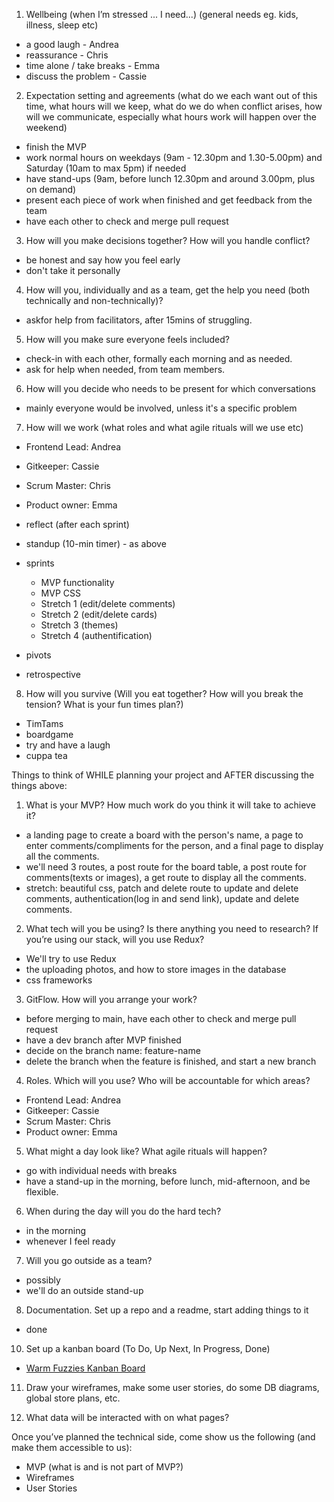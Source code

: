 1. Wellbeing (when I’m stressed ... I need...) (general needs eg. kids, illness, sleep etc)
- a good laugh - Andrea
- reassurance - Chris
- time alone / take breaks - Emma
- discuss the problem - Cassie

2. Expectation setting and agreements (what do we each want out of this time, what hours will we keep, what do we do when conflict arises, how will we communicate, especially what hours work will happen over the weekend)
- finish the MVP
- work normal hours on weekdays (9am - 12.30pm and 1.30-5.00pm) and Saturday (10am to max 5pm) if needed
- have stand-ups (9am, before lunch 12.30pm and around 3.00pm, plus on demand)
- present each piece of work when finished and get feedback from the team
- have each other to check and merge pull request

3. How will you make decisions together? How will you handle conflict?
- be honest and say how you feel early
- don't take it personally

4. How will you, individually and as a team, get the help you need (both technically and non-technically)?
- askfor help from facilitators, after 15mins of struggling.

5. How will you make sure everyone feels included?
- check-in with each other, formally each morning and as needed.
- ask for help when needed, from team members.

6. How will you decide who needs to be present for which conversations
- mainly everyone would be involved, unless it's a specific problem

7. How will we work (what roles and what agile rituals will we use etc)
- Frontend Lead: Andrea
- Gitkeeper: Cassie
- Scrum Master: Chris
- Product owner: Emma

- reflect (after each sprint)
- standup (10-min timer) - as above
- sprints
  - MVP functionality
  - MVP CSS
  - Stretch 1 (edit/delete comments)
  - Stretch 2 (edit/delete cards)
  - Stretch 3 (themes)
  - Stretch 4 (authentification)
- pivots
- retrospective

8. How will you survive (Will you eat together? How will you break the tension? What is your fun times plan?)
- TimTams
- boardgame
- try and have a laugh
- cuppa tea


Things to think of WHILE planning your project and AFTER discussing the things above:
1. What is your MVP? How much work do you think it will take to achieve it?
- a landing page to create a board with the person's name, a page to enter comments/compliments for the person, and a final page to display all the comments. 
- we'll need 3 routes, a post route for the board table, a post route for comments(texts or images), a get route to display all the comments.
- stretch: beautiful css, patch and delete route to update and delete comments, authentication(log in and send link), update and delete comments.

2. What tech will you be using? Is there anything you need to research? If you’re using our stack, will you use Redux?
- We'll try to use Redux
- the uploading photos, and how to store images in the database
- css frameworks

3. GitFlow. How will you arrange your work?
- before merging to main, have each other to check and merge pull request
- have a dev branch after MVP finished
- decide on the branch name: feature-name
- delete the branch when the feature is finished, and start a new branch

4. Roles. Which will you use? Who will be accountable for which areas?
- Frontend Lead: Andrea
- Gitkeeper: Cassie
- Scrum Master: Chris
- Product owner: Emma

5. What might a day look like? What agile rituals will happen?
- go with individual needs with breaks
- have a stand-up in the morning, before lunch, mid-afternoon, and be flexible.

6. When during the day will you do the hard tech?
- in the morning
- whenever I feel ready

7. Will you go outside as a team?
- possibly
- we'll do an outside stand-up

8. Documentation. Set up a repo and a readme, start adding things to it
- done

10. Set up a kanban board (To Do, Up Next, In Progress, Done)
* [Warm Fuzzies Kanban Board](https://dev-academy-aotearoa.slack.com/archives/C03P9Q5G2CS/p1657682519907639)


11. Draw your wireframes, make some user stories, do some DB diagrams, global store plans, etc.


12. What data will be interacted with on what pages?

Once you’ve planned the technical side, come show us the following (and make them accessible to us):
- MVP (what is and is not part of MVP?)
- Wireframes
- User Stories
